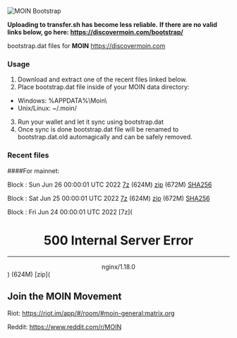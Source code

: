 ![MOIN Bootstrap](https://i.imgur.com/KjM1jMp.jpg)

**Uploading to transfer.sh has become less reliable.**
**If there are no valid links below, go here: https://discovermoin.com/bootstrap/**

bootstrap.dat files for **MOIN** https://discovermoin.com

### Usage

1. Download and extract one of the recent files linked below.
2. Place bootstrap.dat file inside of your MOIN data directory:
 - Windows: %APPDATA%\Moin\
 - Unix/Linux: ~/.moin/
3. Run your wallet and let it sync using bootstrap.dat
4. Once sync is done bootstrap.dat file will be renamed to bootstrap.dat.old automagically and can be safely removed.


### Recent files

####For mainnet:

Block : Sun Jun 26 00:00:01 UTC 2022 [7z](https://transfer.sh/xzvcjF/bootstrap.dat.20220626.7z) (624M) [zip](https://transfer.sh/3pwuVz/bootstrap.dat.20220626.zip) (672M) [SHA256](https://transfer.sh/A6jV9d/sha256.txt)

Block : Sat Jun 25 00:00:01 UTC 2022 [7z](https://transfer.sh/hQ47Rb/bootstrap.dat.20220625.7z) (624M) [zip](https://transfer.sh/lb1ENW/bootstrap.dat.20220625.zip) (672M) [SHA256](https://transfer.sh/RAN62Q/sha256.txt)

Block : Fri Jun 24 00:00:01 UTC 2022 [7z](<html>
<head><title>500 Internal Server Error</title></head>
<body>
<center><h1>500 Internal Server Error</h1></center>
<hr><center>nginx/1.18.0</center>
</body>
</html>) (624M) [zip](<html>
<head><title>500 Internal Server Error</title></head>

## Join the MOIN Movement

Riot: https://riot.im/app/#/room/#moin-general:matrix.org

Reddit: https://www.reddit.com/r/MOIN
